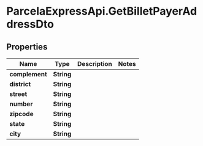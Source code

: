# ParcelaExpressApi.GetBilletPayerAddressDto

## Properties

Name | Type | Description | Notes
------------ | ------------- | ------------- | -------------
**complement** | **String** |  | 
**district** | **String** |  | 
**street** | **String** |  | 
**number** | **String** |  | 
**zipcode** | **String** |  | 
**state** | **String** |  | 
**city** | **String** |  | 


